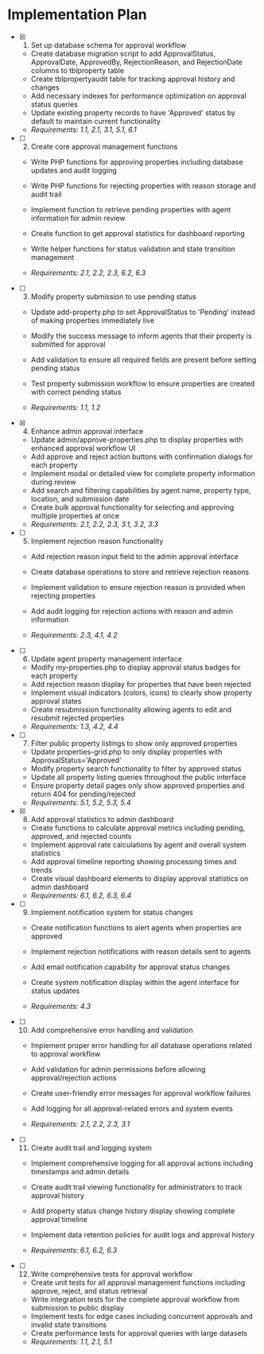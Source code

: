 # Implementation Plan

- [x] 1. Set up database schema for approval workflow







  - Create database migration script to add ApprovalStatus, ApprovalDate, ApprovedBy, RejectionReason, and RejectionDate columns to tblproperty table
  - Create tblpropertyaudit table for tracking approval history and changes
  - Add necessary indexes for performance optimization on approval status queries
  - Update existing property records to have 'Approved' status by default to maintain current functionality
  - _Requirements: 1.1, 2.1, 3.1, 5.1, 6.1_



- [ ] 2. Create core approval management functions
  - Write PHP functions for approving properties including database updates and audit logging
  - Write PHP functions for rejecting properties with reason storage and audit trail
  - Implement function to retrieve pending properties with agent information for admin review
  - Create function to get approval statistics for dashboard reporting


  - Write helper functions for status validation and state transition management
  - _Requirements: 2.1, 2.2, 2.3, 6.2, 6.3_

- [ ] 3. Modify property submission to use pending status
  - Update add-property.php to set ApprovalStatus to 'Pending' instead of making properties immediately live


  - Modify the success message to inform agents that their property is submitted for approval
  - Add validation to ensure all required fields are present before setting pending status
  - Test property submission workflow to ensure properties are created with correct pending status
  - _Requirements: 1.1, 1.2_

- [x] 4. Enhance admin approval interface

  - Update admin/approve-properties.php to display properties with enhanced approval workflow UI
  - Add approve and reject action buttons with confirmation dialogs for each property
  - Implement modal or detailed view for complete property information during review
  - Add search and filtering capabilities by agent name, property type, location, and submission date
  - Create bulk approval functionality for selecting and approving multiple properties at once
  - _Requirements: 2.1, 2.2, 2.3, 3.1, 3.2, 3.3_



- [ ] 5. Implement rejection reason functionality
  - Add rejection reason input field to the admin approval interface
  - Create database operations to store and retrieve rejection reasons
  - Implement validation to ensure rejection reason is provided when rejecting properties


  - Add audit logging for rejection actions with reason and admin information
  - _Requirements: 2.3, 4.1, 4.2_

- [ ] 6. Update agent property management interface
  - Modify my-properties.php to display approval status badges for each property
  - Add rejection reason display for properties that have been rejected
  - Implement visual indicators (colors, icons) to clearly show property approval states
  - Create resubmission functionality allowing agents to edit and resubmit rejected properties
  - _Requirements: 1.3, 4.2, 4.4_

- [ ] 7. Filter public property listings to show only approved properties
  - Update properties-grid.php to only display properties with ApprovalStatus='Approved'
  - Modify property search functionality to filter by approved status
  - Update all property listing queries throughout the public interface
  - Ensure property detail pages only show approved properties and return 404 for pending/rejected
  - _Requirements: 5.1, 5.2, 5.3, 5.4_

- [x] 8. Add approval statistics to admin dashboard


  - Create functions to calculate approval metrics including pending, approved, and rejected counts
  - Implement approval rate calculations by agent and overall system statistics
  - Add approval timeline reporting showing processing times and trends
  - Create visual dashboard elements to display approval statistics on admin dashboard
  - _Requirements: 6.1, 6.2, 6.3, 6.4_



- [ ] 9. Implement notification system for status changes
  - Create notification functions to alert agents when properties are approved
  - Implement rejection notifications with reason details sent to agents
  - Add email notification capability for approval status changes
  - Create system notification display within the agent interface for status updates

  - _Requirements: 4.3_

- [ ] 10. Add comprehensive error handling and validation
  - Implement proper error handling for all database operations related to approval workflow
  - Add validation for admin permissions before allowing approval/rejection actions
  - Create user-friendly error messages for approval workflow failures

  - Add logging for all approval-related errors and system events
  - _Requirements: 2.1, 2.2, 2.3, 3.1_

- [ ] 11. Create audit trail and logging system
  - Implement comprehensive logging for all approval actions including timestamps and admin details
  - Create audit trail viewing functionality for administrators to track approval history








  - Add property status change history display showing complete approval timeline
  - Implement data retention policies for audit logs and approval history
  - _Requirements: 6.1, 6.2, 6.3_

- [ ] 12. Write comprehensive tests for approval workflow
  - Create unit tests for all approval management functions including approve, reject, and status retrieval
  - Write integration tests for the complete approval workflow from submission to public display
  - Implement tests for edge cases including concurrent approvals and invalid state transitions
  - Create performance tests for approval queries with large datasets
  - _Requirements: 1.1, 2.1, 5.1_